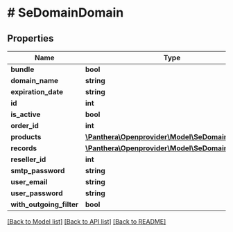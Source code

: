 # # SeDomainDomain

## Properties

Name | Type | Description | Notes
------------ | ------------- | ------------- | -------------
**bundle** | **bool** |  | [optional]
**domain_name** | **string** |  | [optional]
**expiration_date** | **string** |  | [optional]
**id** | **int** |  | [optional]
**is_active** | **bool** |  | [optional]
**order_id** | **int** |  | [optional]
**products** | [**\Panthera\Openprovider\Model\SeDomainProducts**](SeDomainProducts.md) |  | [optional]
**records** | [**\Panthera\Openprovider\Model\SeDomainRecords**](SeDomainRecords.md) |  | [optional]
**reseller_id** | **int** |  | [optional]
**smtp_password** | **string** |  | [optional]
**user_email** | **string** |  | [optional]
**user_password** | **string** |  | [optional]
**with_outgoing_filter** | **bool** |  | [optional]

[[Back to Model list]](../../README.md#models) [[Back to API list]](../../README.md#endpoints) [[Back to README]](../../README.md)
